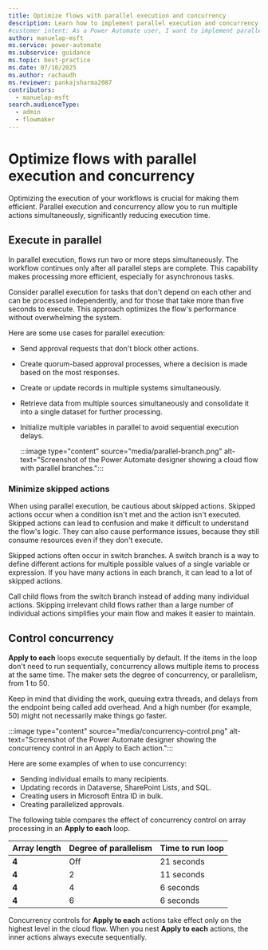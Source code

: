 ```yaml
---
title: Optimize flows with parallel execution and concurrency
description: Learn how to implement parallel execution and concurrency in Power Automate to optimize your workflows and reduce execution time.
#customer intent: As a Power Automate user, I want to implement parallel execution and concurrency in Power Automate so that I can optimize workflow efficiency.
author: manuelap-msft
ms.service: power-automate
ms.subservice: guidance
ms.topic: best-practice
ms.date: 07/10/2025
ms.author: rachaudh
ms.reviewer: pankajsharma2087
contributors: 
  - manuelap-msft
search.audienceType: 
  - admin
  - flowmaker
---
```


# Optimize flows with parallel execution and concurrency

Optimizing the execution of your workflows is crucial for making them efficient. Parallel execution and concurrency allow you to run multiple actions simultaneously, significantly reducing execution time.

## Execute in parallel

In parallel execution, flows run two or more steps simultaneously. The workflow continues only after all parallel steps are complete. This capability makes processing more efficient, especially for asynchronous tasks.

Consider parallel execution for tasks that don't depend on each other and can be processed independently, and for those that take more than five seconds to execute. This approach optimizes the flow's performance without overwhelming the system.

Here are some use cases for parallel execution:

- Send approval requests that don't block other actions.

- Create quorum-based approval processes, where a decision is made based on the most responses.

- Create or update records in multiple systems simultaneously.

- Retrieve data from multiple sources simultaneously and consolidate it into a single dataset for further processing.

- Initialize multiple variables in parallel to avoid sequential execution delays.

  :::image type="content" source="media/parallel-branch.png" alt-text="Screenshot of the Power Automate designer showing a cloud flow with parallel branches.":::

### Minimize skipped actions

When using parallel execution, be cautious about skipped actions. Skipped actions occur when a condition isn't met and the action isn't executed. Skipped actions can lead to confusion and make it difficult to understand the flow's logic. They can also cause performance issues, because they still consume resources even if they don't execute.

Skipped actions often occur in switch branches. A switch branch is a way to define different actions for multiple possible values of a single variable or expression. If you have many actions in each branch, it can lead to a lot of skipped actions.

Call child flows from the switch branch instead of adding many individual actions. Skipping irrelevant child flows rather than a large number of individual actions simplifies your main flow and makes it easier to maintain.

## Control concurrency

**Apply to each** loops execute sequentially by default. If the items in the loop don't need to run sequentially, concurrency allows multiple items to process at the same time. The maker sets the degree of concurrency, or parallelism, from 1 to 50.

Keep in mind that dividing the work, queuing extra threads, and delays from the endpoint being called add overhead. And a high number (for example, 50) might not necessarily make things go faster.

:::image type="content" source="media/concurrency-control.png" alt-text="Screenshot of the Power Automate designer showing the concurrency control in an Apply to Each action.":::

Here are some examples of when to use concurrency:

- Sending individual emails to many recipients​.
- Updating records in Dataverse, SharePoint Lists, and SQL​.
- Creating users in Microsoft Entra ID in bulk.
- Creating parallelized approvals.

The following table compares the effect of concurrency control on array processing in an **Apply to each** loop.

| Array length | Degree of parallelism | Time to run loop |
|--------------|-----------------------|------------------|
| **4**        | Off                   | 21 seconds       |
| **4**        | 2                     | 11 seconds       |
| **4**        | 4                     | 6 seconds        |
| **4**        | 6                     | 6 seconds        |

Concurrency controls for **Apply to each** actions take effect only on the highest level in the cloud flow. When you nest **Apply to each** actions, the inner actions always execute sequentially.

